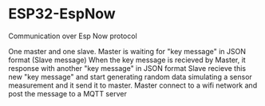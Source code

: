 # ESP32-EspNow
Communication over Esp Now protocol

One master and one slave.
Master is waiting for "key message" in JSON format (Slave message)
When the key message is recieved by Master, it response with another "key message" in JSON format
Slave recieve this new "key message" and start generating random data simulating a sensor measurement
and it send it to master.
Master connect to a wifi network and post the message to a MQTT server

